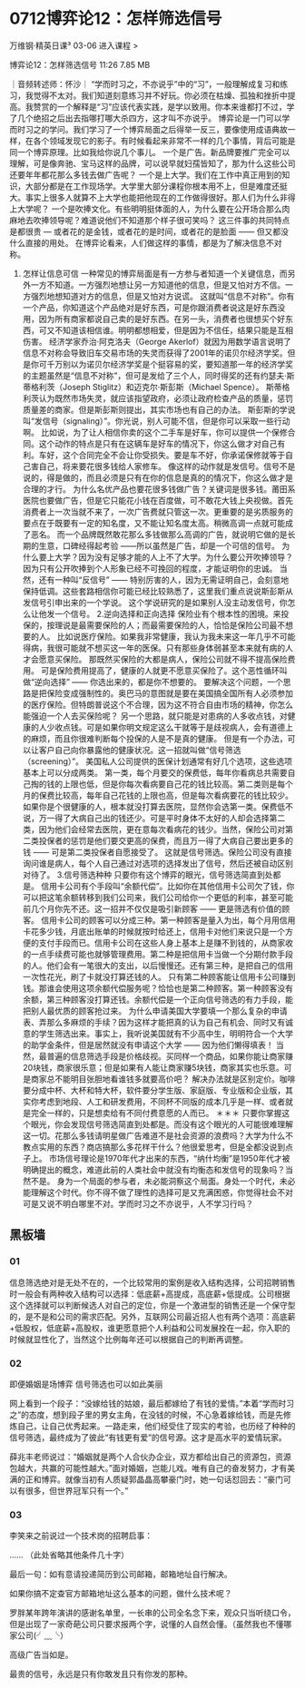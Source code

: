 # 0712博弈论12：怎样筛选信号


万维钢·精英日课³
03-06
进入课程 >

博弈论12：怎样筛选信号
11:26 7.85 MB

｜音频转述师：怀沙｜
“学而时习之，不亦说乎”中的“习”，一般理解成复习和练习，我觉得不太对。我们知道刻意练习并不好玩。你必须在枯燥、孤独和挫折中提高。我赞赏的一个解释是“习”应该代表实践，是学以致用。你本来谁都打不过，学了几个绝招之后出去指哪打哪大杀四方，这才叫不亦说乎。
博弈论是一门可以学而时习之的学问。我们学习了一个博弈局面之后得举一反三，要像使用成语典故一样，在各个领域发现它的影子。有时候看起来非常不一样的几个事情，背后可能是同一个博弈原理。比如我给你说几个事儿。
一个是广告。新品牌要推广完全可以理解，可是像奔驰、宝马这样的品牌，可以说早就妇孺皆知了，那为什么这些公司还要年年都花那么多钱去做广告呢？
一个是上大学。我们在工作中真正用到的知识，大部分都是在工作现场学。大学里大部分课程你根本用不上，但是难度还挺大。事实上很多人就算不上大学也能把他现在的工作做得很好。那人们为什么非得上大学呢？
一个是吹捧文化。有些明明挺体面的人，为什么要在公开场合那么肉麻地去吹捧领导呢？难道说他们不知道那个样子很可笑吗？
这三件事的共同特点是都很贵 — 或者花的是金钱，或者花的是时间，或者花的是脸面 —— 但又都没什么直接的用处。
在博弈论看来，人们做这样的事情，都是为了解决信息不对称。
1. 怎样让信息可信
一种常见的博弈局面是有一方参与者知道一个关键信息，而另外一方不知道。一方强烈地想让另一方知道他的信息，但是又怕对方不信。一方强烈地想知道对方的信息，但是又怕对方说谎。
这就叫“信息不对称”。你有一个产品，你知道这个产品绝对是好东西，可是你跟消费者说这是好东西没用，因为所有商家都说自己卖的是好东西。在另一头，消费者也很想买个好东西，可又不知道该相信谁。明明都想相爱，但是因为不信任，结果只能是互相伤害。
经济学家乔治·阿克洛夫（George Akerlof）就因为用数学语言说明了信息不对称会导致旧车交易市场的失灵而获得了2001年的诺贝尔经济学奖。但是你可千万别以为诺贝尔经济学奖是个挺容易的奖，要知道那一年的经济学奖的主题虽然是“信息不对称”，但可是发给了三个人，同时得奖的还有约瑟夫·斯蒂格利茨（Joseph Stiglitz）和迈克尔·斯彭斯（Michael Spence）。
斯蒂格利茨认为既然市场失灵，就应该指望政府，必须让政府检查产品的质量，惩罚质量差的商家。但是斯彭斯则提出，其实市场也有自己的办法。
斯彭斯的学说叫“发信号（signaling）”。你光说，别人可能不信，但是你可以采取一些行动啊。
比如说，为了让人相信你卖的这个二手车是好车，你可以提供一个保修合同。这个动作的特点是只有在这辆车是好车的情况下，你这么做才对自己有利。车好，这个合同完全不会让你受损失。要是车不好，你承诺保修就等于自己害自己，将来要花很多钱给人家修车。
像这样的动作就是发信号。信号不是说的，得是做的，而且必须是只有在你的信息是真的的情况下，你这么做才是合理的才行。
为什么名优产品也要花很多钱做广告？关键词是很多钱。莆田系医院也要做广告，但是它只能花小钱在百度做，可不敢花大钱上央视做。首先消费者上一次当就不来了，一次广告费就只管这一次。更重要的是劣质服务的要点在于既要有一定的知名度，又不能让知名度太高。稍微高调一点就可能成了恶名。
而一个品牌既然敢花那么多钱做那么高调的广告，就说明它做的是长期的生意，口碑经得起考验 ——所以虽然是广告，却是一个可信的信号。
为什么要上大学？因为没有足够才能的人上不了大学。为什么要公开吹捧领导？因为只有公开吹捧到个人形象已经不可挽回的程度，才能证明你的忠诚。
当然，还有一种叫“反信号” —— 特别厉害的人，因为无需证明自己，会刻意地保持低调。这些套路相信你可能已经比较熟悉了，这里我们重点说说斯彭斯从发信号引申出来的一个学说。
这个学说研究的是如果别人没主动发信号，你怎么让他发一个信号。
2.逆向选择和正向选择
保险业有个根本性的困境。来投保的，按理说是最需要保险的人；而最需要保险的人，恰恰是保险公司最不想要的人。
比如说医疗保险。如果我非常健康，我认为我未来这一年几乎不可能得病，我很可能就不想买这一年的医保。只有那些身体弱甚至本来就有病的人才会愿意买保险。
那既然买保险的大都是病人，保险公司就不得不提高保险费用。
可是保险费用提高了，健康的人就更不愿意买保险了。这个恶性循环叫做“逆向选择” —— 你选出来的，都是你不想要的。
要解决这个问题，一个思路是把保险变成强制性的。奥巴马的意图就是要在美国搞全国所有人必须参加的医疗保险。但特朗普说这个不合理，因为这不符合自由市场的精神，你怎么能强迫一个人去买保险呢？
另一个思路，就只能是对患病的人多收点钱，对健康的人少收点钱。可是如果你明文规定这么干就等于是歧视病人，会有道德上的麻烦，而且你很难判断每个投保的人是不是真的健康。
但是有一个办法，可以让客户自己向你暴露他的健康状况。这一招就叫做“信号筛选（screening）”。
美国私人公司提供的医保计划通常有好几个选项，这些选项基本上可以分成两类。
第一类，每个月要交的保费低，每年你看病总共需要自己掏的钱的上限也低，但是你每次看病要自己花的钱比较高。第二类则是每个月的保费比较高，每年自己花钱的上限也高，但是每次看病要花的钱比较少。
如果你是个很健康的人，根本就没打算去医院，显然你会选第一类。保费低不说，万一得了大病自己出的钱还少。可是平时身体不太好的人却会选择第二类，因为他们会经常去医院，更在意每次看病花的钱少。当然，保险公司对第二类投保者的惩罚是他们要交更高的保费，而且万一得了大病自己要出更多的钱 —— 可是第二类投保者自愿接受了。
这就是信号筛选。保险公司没有直接询问谁是病人，每个人自己通过对选项的选择发出了信号，然后还被自动区别对待了。
3.信号筛选种种
只要你有这个博弈的眼光，信号筛选简直到处都是。
信用卡公司有个手段叫“余额代偿”。比如你在其他信用卡公司欠了钱，你可以把这笔余额转移到我们公司来，我们公司给你一个更低的利率，甚至可能前几个月你先不还。这一招并不仅仅是吸引新顾客 —— 更是筛选有价值的顾客。
信用卡公司的顾客可以分成三种。第一种顾客是量入为出，每个月用信用卡花多少钱，月底出账单的时候就按时给还上，信用卡对他们来说只是一个方便的支付手段而已。信用卡公司在这些人身上基本上是赚不到钱的，从商家收的一点手续费可能也就够管理费用。第二种是把信用卡当做一个分期付款手段的人。他们会有一笔很大的支出，以后慢慢还。还有第三种，是把自己的信用一次性花光，刷了卡就没打算还钱的人。
只有第二种顾客能让信用卡公司赚到钱。那谁会使用这项余额代偿服务呢？恰恰也是第二种顾客。第一种顾客没有余额，第三种顾客没打算还钱。余额代偿是一个正向信号筛选的有力手段，能把别人最优质的顾客抢过来。
为什么申请美国大学要填一个那么复杂的申请表、弄那么多麻烦的手续？因为这样才能把真的认为自己有机会、同时又有诚意的学生筛选出来。事实上，我听说美国就有不少高中生，明明符合一个大学的助学金条件，但是居然就没有申请这个大学 —— 因为他们懒得填表！
当然，最普遍的信息筛选手段是价格歧视。买同样一个商品，如果你能让商家赚20块钱，商家很乐意；但是如果有人能让商家赚5块钱，商家其实也乐意。可是商家总不能明目张胆地看谁钱多就要高价吧？
解决办法就是区别定价。咖啡要分成中杯、大杯和特大杯，软件要分学生版、家庭版、专业版和企业版，其实你考虑到地段、人工和研发费用，不同杯不同版的成本几乎是一样、或者就是完全一样的，只是想卖给有不同付费意愿的人而已。
＊＊＊
只要你掌握这个眼光，你会发现信号筛选简直到处都是。而没有这个眼光的人可能很难理解这一切。花那么多钱请明星做广告难道不是社会资源的浪费吗？大学为什么不教点实用的东西？商店搞那么多花样干什么？他很爱思考，但是全都没说到点子上。
市场信号理论是1970年代才出来的东西，“纳什均衡”是1950年代才被明确提出的概念，难道此前的人类社会中就没有均衡态和发信号的现象吗？当然不是。
身为一个局面的参与者，未必能洞察这个局面。身处一个时代，未必能理解这个时代。你不得不做了理性的选择可是又充满困惑，你觉得社会不对可是又说不明白哪里不对。学而时习之不亦说乎，人不学习行吗？

## 黑板墙

### 01

信息筛选绝对是无处不在的，一个比较常用的案例是收入结构选择，公司招聘销售时一般会有两种收入结构可以选择：低底薪+高提成，高底薪+低提成。公司根据这个选择就可以判断候选人对自己的定位，你是一个激进型的销售还是一个保守型的，是不是和公司的需求匹配。另外，互联网公司最近招人也有两个选项：高底薪+低股权，低底薪+高股权，谁更愿意把个人利益和公司发展拴在一起，你入职的时候就显性化了，当然这个比例每年还可以根据自己的判断再调整。

### 02

即便婚姻是场博弈     信号筛选也可以如此美丽

网上看到一个段子：“没嫁给钱的姑娘，最后都嫁给了有钱的爱情。”本着“学而时习之”的态度，想到段子里的男女主角，在没钱的时候，不心急着嫁给钱，而是先修炼自己，让自己优秀起来。一路走来，他们经受住了现实的考验，也历经了种种的信号筛选，最终成为了彼此“有钱更有爱”的信号源。这才是高水平的爱情玩家。

薛兆丰老师说过：“婚姻就是两个人合伙办企业，双方都给出自己的资源包，资源包越大，共赢的可能性越大。”面对婚姻，岂能儿戏。唯有自己的奋发努力，才有美满的正和博弈。就像当初有人质疑郭晶晶高攀豪门时，她一句话怼回去：“豪门可以有很多，但世界冠军只有一个。”

### 03

李笑来之前说过一个技术岗的招聘启事：

……
（此处省略其他条件几十字）

最后一句：如有意请投递简历到公司邮箱，邮箱地址自行解决。

如果你搞不定查官方邮箱地址这么基本的问题，做什么技术呢？

罗胖某年跨年演讲的感谢名单里，一长串的公司全名念下来，观众只当听绕口令，但是出现了一家奇葩公司只要求报两个字，说懂的人自然会懂。（虽然我也不懂哪家公司(╯﹏╰）

高级广告当如是。

最贵的信号，永远是只有你敢发且只有你发的那种。

